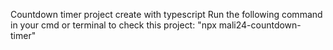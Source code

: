 Countdown timer project create with typescript 
Run the following command in your cmd or terminal to check this project:
         "npx mali24-countdown-timer"
